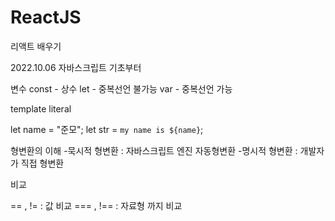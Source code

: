 # ReactJS
리액트 배우기


2022.10.06
자바스크립트 기초부터

변수
const - 상수
let - 중복선언 불가능
var - 중복선언 가능

template literal
  
  let name = "준모";
  let str = `my name is ${name}`;

형변환의 이해
  -묵시적 형변환 : 자바스크립트 엔진 자동형변환
  -명시적 형변환 : 개발자가 직접 형변환

비교

== , != : 값 비교
=== , !== : 자료형 까지 비교
